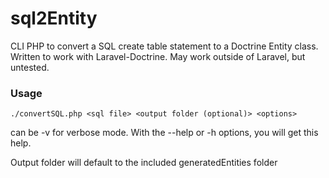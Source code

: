 # sql2Entity
CLI PHP to convert a SQL create table statement to a Doctrine Entity class. Written to work with Laravel-Doctrine. May work outside of Laravel, but untested.

### Usage ###
```
./convertSQL.php <sql file> <output folder (optional)> <options>
```
<options> can be -v for verbose mode. With the --help or -h options, you will get this help.

Output folder will default to the included generatedEntities folder

